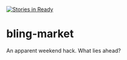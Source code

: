 [![Stories in Ready](https://badge.waffle.io/kunagpal/bling-market.png?label=ready&title=Ready)](https://waffle.io/kunagpal/bling-market)
# bling-market
An apparent weekend hack. What lies ahead?
